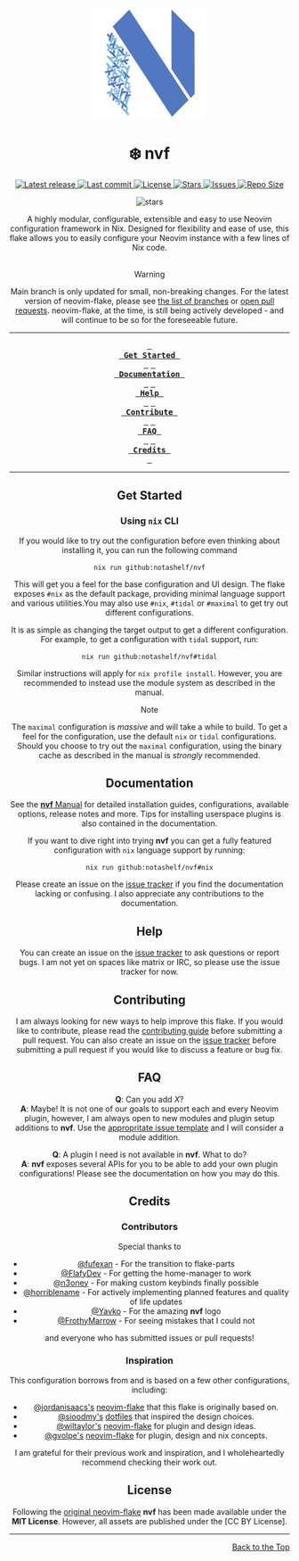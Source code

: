 <div align="center">
    <img src=".github/assets/nvf-logo-work.svg" alt="nvf Logo"  width="200">
</div>
<h1 align="center">❄️  nvf</h1>
<div align="center">
<p>
    <a href="https://github.com/NotAShelf/nvf/releases/latest">
      <img alt="Latest release" src="https://img.shields.io/github/v/release/NotAShelf/nvf?style=for-the-badge&logo=nixos&color=C9CBFF&logoColor=D9E0EE&labelColor=302D41" />
    </a>
    <a href="https://github.com/NotAShelf/nvf/pulse">
      <img alt="Last commit" src="https://img.shields.io/github/last-commit/NotAShelf/nvf?style=for-the-badge&logo=starship&color=8bd5ca&logoColor=D9E0EE&labelColor=302D41"/>
    </a>
    <a href="https://github.com/NotAShelf/nvf/blob/main/LICENSE">
      <img alt="License" src="https://img.shields.io/github/license/NotAShelf/nvf?style=for-the-badge&logo=nixos&color=ee999f&logoColor=D9E0EE&labelColor=302D41" />
    </a>
    <a href="https://github.com/NotAShelf/nvf/stargazers">
      <img alt="Stars" src="https://img.shields.io/github/stars/NotAShelf/nvf?style=for-the-badge&logo=nixos&color=c69ff5&logoColor=D9E0EE&labelColor=302D41" />
    </a>
    <a href="https://github.com/NotAShelf/nvf/issues">
      <img alt="Issues" src="https://img.shields.io/github/issues/NotAShelf/nvf?style=for-the-badge&logo=bilibili&color=F5E0DC&logoColor=D9E0EE&labelColor=302D41" />
    </a>
    <a href="https://github.com/NotAShelf/nvf">
      <img alt="Repo Size" src="https://img.shields.io/github/repo-size/NotAShelf/nvf?color=%23DDB6F2&label=SIZE&logo=codesandbox&style=for-the-badge&logoColor=D9E0EE&labelColor=302D41" />
    </a>
</p>

<p align="center">
    <img src="https://stars.medv.io/NotAShelf/nvf.svg", title="stars"/>
</p>

<div align="center">
  <a>
    A highly modular, configurable, extensible and easy to use Neovim configuration 
    framework in Nix. Designed for flexibility and ease of use, this flake 
    allows you to easily configure your Neovim instance with a few lines of 
    Nix code.
  </a>
</div>
<br/>

> [!WARNING]  
> Main branch is only updated for small, non-breaking changes. For the latest version of neovim-flake, please see
> [the list of branches](https://github.com/NotAShelf/neovim-flake/branches) or
> [open pull requests](https://github.com/NotAShelf/neovim-flake/pulls?q=is%3Apr+is%3Aopen+sort%3Aupdated-desc).
> neovim-flake, at the time, is still being actively developed - and will continue to be so for the foreseeable
> future.

---

<div align="center"><p>

**[<kbd> <br> Get Started <br> </kbd>][Get Started]**
**[<kbd> <br> Documentation <br> </kbd>][Documentation]**
**[<kbd> <br> Help <br> </kbd>][Help]**
**[<kbd> <br> Contribute <br> </kbd>][Contribute]**
**[<kbd> <br> FAQ <br> </kbd>][Faq]**
**[<kbd> <br> Credits <br> </kbd>][Credits]**

</p></div>

[Get Started]: #get-started
[Documentation]: #documentation
[Help]: #help
[Contribute]: #contributing
[FAQ]: #faq
[Credits]: #credits

---

## Get Started

### Using `nix` CLI

If you would like to try out the configuration before even thinking about
installing it, you can run the following command

```console
nix run github:notashelf/nvf
```

This will get you a feel for the base configuration and UI design.
The flake exposes `#nix` as the default package, providing minimal
language support and various utilities.You may also use `#nix`,
`#tidal` or `#maximal` to get try out different configurations.

It is as simple as changing the target output to get a different
configuration. For example, to get a configuration with `tidal` support, run:

```console
nix run github:notashelf/nvf#tidal
```

Similar instructions will apply for `nix profile install`. However, you are
recommended to instead use the module system as described in the manual.

> [!NOTE]  
> The `maximal` configuration is _massive_ and will take a while to build.
> To get a feel for the configuration, use the default `nix` or `tidal`
> configurations. Should you choose to try out the `maximal` configuration,
> using the binary cache as described in the manual is _strongly_ recommended.

## Documentation

See the [**nvf** Manual](https://notashelf.github.io/nvf/) for
detailed installation guides, configurations, available options, release notes
and more. Tips for installing userspace plugins is also contained in the
documentation.

If you want to dive right into trying **nvf** you can get a fully
featured configuration with `nix` language support by running:

```console
nix run github:notashelf/nvf#nix
```

Please create an issue on the [issue tracker](../../../issues) if you find
the documentation lacking or confusing. I also appreciate any contributions
to the documentation.

## Help

You can create an issue on the [issue tracker](../../../issues) to ask questions
or report bugs. I am not yet on spaces like matrix or IRC, so please use the issue
tracker for now.

## Contributing

I am always looking for new ways to help improve this flake. If you would like
to contribute, please read the [contributing guide](CONTRIBUTING.md) before
submitting a pull request. You can also create an issue on the
[issue tracker](../../../issues) before submitting a pull request if you would
like to discuss a feature or bug fix.

## FAQ

**Q**: Can you add _X_?
<br/>
**A**: Maybe! It is not one of our goals to support each and every Neovim
plugin, however, I am always open to new modules and plugin setup additions
to **nvf**. Use the [appropritate issue
template](https://github.com/NotAShelf/nvf/issues/new/choose) and I will
consider a module addition.

**Q**: A plugin I need is not available in **nvf**. What to do?
<br/>
**A**: **nvf** exposes several APIs for you to be able to add your own
plugin configurations! Please see the documentation on how you may do
this.

## Credits

### Contributors

Special thanks to

- [@fufexan](https://github.com/fufexan) - For the transition to flake-parts
- [@FlafyDev](https://github.com/FlafyDev) - For getting the home-manager to work
- [@n3oney](https://github.com/n3oney) - For making custom keybinds finally possible
- [@horriblename](https://github.com/horriblename) - For actively implementing planned features and quality of life updates
- [@Yavko](https://github.com/Yavko) - For the amazing **nvf** logo
- [@FrothyMarrow](https://github.com/FrothyMarrow) - For seeing mistakes that I could not

and everyone who has submitted issues or pull requests!

### Inspiration

This configuration borrows from and is based on a few other configurations,
including:

- [@jordanisaacs's](https://github.com/jordanisaacs) [neovim-flake](https://github.com/jordanisaacs/neovim-flake) that this flake is originally based on.
- [@sioodmy's](https://github.com/sioodmy) [dotfiles](https://github.com/sioodmy/dotfiles) that inspired the design choices.
- [@wiltaylor's](https://github.com/wiltaylor) [neovim-flake](https://github.com/wiltaylor/neovim-flake) for plugin and design ideas.
- [@gvolpe's](https://github.com/gvolpe) [neovim-flake](https://github.com/gvolpe/neovim-flake) for plugin, design and nix concepts.

I am grateful for their previous work and inspiration, and I wholeheartedly
recommend checking their work out.
<br/>

## License

Following the [original neovim-flake](https://github.com/jordanisaacs/neovim-flake)
**nvf** has been made available under the **MIT License**. However, all assets
are published under the [CC BY License].

---

<div align="right">
  <a href="#readme">Back to the Top</a>
</div>
